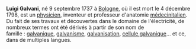 **Luigi Galvani**, né 9 septembre 1737 à [Bologne](https://fr.wikipedia.org/wiki/Bologne "Bologne"), où il est mort le 4 décembre 1798, est un [physicien](https://fr.wikipedia.org/wiki/Physicien "Physicien"), inventeur et professeur d'anatomie [médecin](https://fr.wikipedia.org/wiki/M%C3%A9decin "Médecin")[italien](https://fr.wikipedia.org/wiki/Italie "Italie"). Du fait de ses travaux et découvertes dans le domaine de l'électricité, de nombreux termes ont été dérivés à partir de son nom de famille : [galvanique](https://fr.wikipedia.org/wiki/Isolation_galvanique "Isolation galvanique"), [galvanisme](https://fr.wikipedia.org/wiki/Galvanisme "Galvanisme"), [galvanisation](https://fr.wikipedia.org/wiki/Galvanisation "Galvanisation"), [cellule galvanique](https://fr.wikipedia.org/wiki/Cellule_galvanique "Cellule galvanique")… et ce, dans de multiples langues.